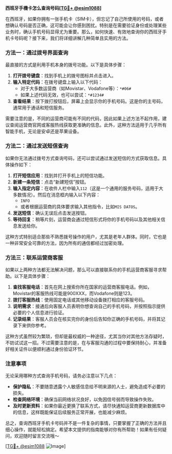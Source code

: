 **西班牙手機卡怎么查询号码[[TG💪+ @esim1088](https://t.me/s/esim1088)]**

在西班牙，如果你拥有一张手机卡（SIM卡），但忘记了自己所使用的号码，或者想确认号码是否正确，这可能会让你感到困扰。特别是在需要验证身份或处理某些业务时，确认手机号码显得尤为重要。那么，如何快速、有效地查询你的西班牙手机卡号码呢？接下来，我们将详细讲解几种简单且实用的方法。

### 方法一：通过拨号界面查询

最直接的方式是利用手机本身的拨号功能。以下是具体步骤：

1. **打开拨号键盘**：找到手机上的拨号图标并点击进入。
2. **输入特定代码**：在拨号键盘上输入以下代码：
   - 对于大多数运营商（如Movistar、Vodafone等）：`*#06#`
   - 如果上述代码无效，也可以尝试：`*#1234#`
3. **查看结果**：按下拨打按钮后，屏幕上会显示你的手机号码。这是你的主号码，通常用于通话和短信服务。

需要注意的是，不同的运营商可能有不同的代码，因此如果上述方法不起作用，建议查阅运营商官网或客服热线获取更准确的信息。此外，这种方法适用于几乎所有智能手机，无论是安卓还是苹果设备。

### 方法二：通过发送短信查询

如果你无法通过拨号方式查询号码，还可以尝试通过发送短信的方式获取信息。具体操作如下：

1. **打开短信应用**：找到并打开手机上的短信功能。
2. **新建一条短信**：点击“新建短信”按钮。
3. **输入指定内容**：在收件人栏中输入`112`（这是一个通用的服务号码，适用于大多数情况）。然后在消息框内输入以下内容：
   - `INFO`
   - 或者根据运营商的具体要求输入其他指令，比如`MIS DATOS`。
4. **发送短信**：确认无误后点击发送按钮。
5. **等待回复**：稍等片刻，运营商会通过短信形式将你的手机号码以及其他相关信息发送给你。

这种方式特别适合那些不熟悉拨号操作的用户，尤其是老年人群体。同时，它也是一种非常安全可靠的方法，因为所有的通信都经过加密处理。

### 方法三：联系运营商客服

如果以上两种方法都无法解决问题，那么可以直接联系你的手机运营商客服寻求帮助。以下是具体步骤：

1. **查找客服电话**：首先在网上搜索你所在国家的运营商客服电话。例如，Movistar的客服热线可能是900XXX，而Vodafone则是123。
2. **拨打客服热线**：使用固定电话或其他移动设备拨打相应的客服号码。
3. **说明需求**：接通后向客服人员表明你想查询自己的手机号码，并按照指示提供必要的个人信息进行验证。
4. **记录结果**：客服人员会在核实完你的身份后告知你正确的手机号码，并将其记录下来供你参考。

这种方式虽然较为繁琐，但却是最权威的一种途径，尤其当你对其他方法存疑时，不妨试试这一招。不过需要注意的是，在与客服沟通的过程中要保持耐心，并准备好相关证件以便顺利通过身份验证环节。

### 注意事项

无论采用哪种方式查询手机号码，请务必注意以下几点：

- **保护隐私**：不要随意透露个人敏感信息给不明来源的人士，避免造成不必要的损失。
- **检查网络环境**：确保当前网络状况良好，以免因信号弱而导致操作失败。
- **及时更新资料**：如果你最近更换了联系方式，请尽快通知运营商更新数据库中的信息，这样既能保证后续服务正常开展，也能减少麻烦。

总之，查询西班牙手机卡号码并不是一件复杂的事情，只要掌握了正确的方法并且细心操作，就能轻松搞定。希望本文提供的指南能够对你有所帮助！如果有任何疑问，欢迎随时留言交流哦～

[[TG💪+ @esim1088](https://t.me/s/esim1088) ![Image](https://i.postimg.cc/4NQfJmqS/Snipaste-2025-05-13-00-14-12.png)]